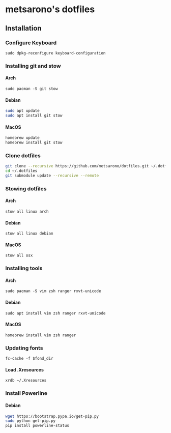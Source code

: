 # metsarono's dotfiles

## Installation

### Configure Keyboard
```sudo dpkg-reconfigure keyboard-configuration```

### Installing git and stow
#### Arch
```sudo pacman -S git stow```
#### Debian
```bash
sudo apt update
sudo apt install git stow
```
#### MacOS
```bash
homebrew update
homebrew install git stow
```

### Clone dotfiles
```bash
git clone --recursive https://github.com/metsarono/dotfiles.git ~/.dotfiles
cd ~/.dotfiles
git submodule update --recursive --remote
```

### Stowing dotfiles
#### Arch
```stow all linux arch```
#### Debian
```stow all linux debian```
#### MacOS
```stow all osx```

### Installing tools
#### Arch
```sudo pacman -S vim zsh ranger rxvt-unicode```
#### Debian
```sudo apt install vim zsh ranger rxvt-unicode```
#### MacOS
```homebrew install vim zsh ranger```

### Updating fonts
```fc-cache -f $fond_dir```

#### Load .Xresources
```xrdb ~/.Xresources```

### Install Powerline
#### Debian
```bash
wget https://bootstrap.pypa.io/get-pip.py
sudo python get-pip.py
pip install powerline-status

